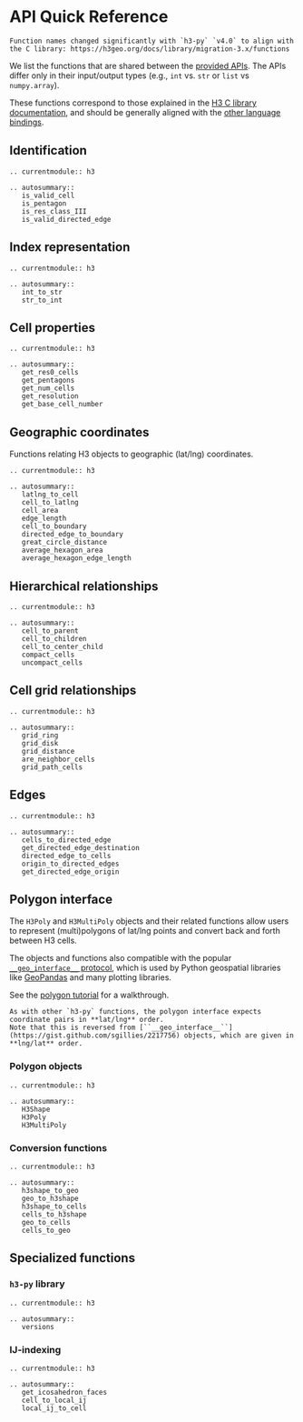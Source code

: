 # API Quick Reference

```{tip}
Function names changed significantly with `h3-py` `v4.0` to align with the C library: https://h3geo.org/docs/library/migration-3.x/functions
```

We list the functions that are shared between the
[provided APIs](api_comparison).
The APIs differ only in their input/output types
(e.g., `int` vs. `str` or `list` vs `numpy.array`).

These functions correspond to those explained in the
[H3 C library documentation](https://h3geo.org/docs/api/indexing),
and should be generally aligned with the
[other language bindings](https://h3geo.org/docs/community/bindings).

## Identification

```{eval-rst}
.. currentmodule:: h3

.. autosummary::
   is_valid_cell
   is_pentagon
   is_res_class_III
   is_valid_directed_edge
```

## Index representation

```{eval-rst}
.. currentmodule:: h3

.. autosummary::
   int_to_str
   str_to_int
```


## Cell properties

```{eval-rst}
.. currentmodule:: h3

.. autosummary::
   get_res0_cells
   get_pentagons
   get_num_cells
   get_resolution
   get_base_cell_number
```

## Geographic coordinates

Functions relating H3 objects to geographic (lat/lng) coordinates.

```{eval-rst}
.. currentmodule:: h3

.. autosummary::
   latlng_to_cell
   cell_to_latlng
   cell_area
   edge_length
   cell_to_boundary
   directed_edge_to_boundary
   great_circle_distance
   average_hexagon_area
   average_hexagon_edge_length
```

## Hierarchical relationships

```{eval-rst}
.. currentmodule:: h3

.. autosummary::
   cell_to_parent
   cell_to_children
   cell_to_center_child
   compact_cells
   uncompact_cells
```

## Cell grid relationships

```{eval-rst}
.. currentmodule:: h3

.. autosummary::
   grid_ring
   grid_disk
   grid_distance
   are_neighbor_cells
   grid_path_cells
```

## Edges

```{eval-rst}
.. currentmodule:: h3

.. autosummary::
   cells_to_directed_edge
   get_directed_edge_destination
   directed_edge_to_cells
   origin_to_directed_edges
   get_directed_edge_origin
```

## Polygon interface

The ``H3Poly`` and ``H3MultiPoly`` objects and their related functions allow users to represent (multi)polygons of lat/lng points and convert back and forth between H3 cells.

The objects and functions also compatible with the popular [``__geo_interface__`` protocol](https://gist.github.com/sgillies/2217756), which is used by Python geospatial libraries like [GeoPandas](https://geopandas.org/en/stable/docs/reference/api/geopandas.GeoDataFrame.__geo_interface__.html) and many plotting libraries.

See the [polygon tutorial](./polygon_tutorial.ipynb) for a walkthrough.

```{tip}
As with other `h3-py` functions, the polygon interface expects coordinate pairs in **lat/lng** order.
Note that this is reversed from [``__geo_interface__``](https://gist.github.com/sgillies/2217756) objects, which are given in **lng/lat** order.
```

### Polygon objects

```{eval-rst}
.. currentmodule:: h3

.. autosummary::
   H3Shape
   H3Poly
   H3MultiPoly
```

### Conversion functions

```{eval-rst}
.. currentmodule:: h3

.. autosummary::
   h3shape_to_geo
   geo_to_h3shape
   h3shape_to_cells
   cells_to_h3shape
   geo_to_cells
   cells_to_geo
```


## Specialized functions

### `h3-py` library

```{eval-rst}
.. currentmodule:: h3

.. autosummary::
   versions
```

### IJ-indexing

```{eval-rst}
.. currentmodule:: h3

.. autosummary::
   get_icosahedron_faces
   cell_to_local_ij
   local_ij_to_cell
```
